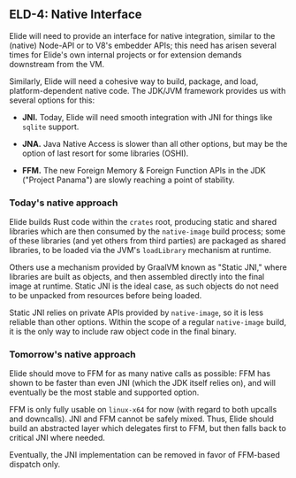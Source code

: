 ## ELD-4: Native Interface

Elide will need to provide an interface for native integration, similar to the (native) Node-API or to V8's embedder APIs; this need has arisen several times for Elide's own internal projects or for extension demands downstream from the VM.

Similarly, Elide will need a cohesive way to build, package, and load, platform-dependent native code. The JDK/JVM framework provides us with several options for this:

- **JNI.** Today, Elide will need smooth integration with JNI for things like `sqlite` support.

- **JNA.** Java Native Access is slower than all other options, but may be the option of last resort for some libraries (OSHI).

- **FFM.** The new Foreign Memory & Foreign Function APIs in the JDK ("Project Panama") are slowly reaching a point of stability.

### Today's native approach

Elide builds Rust code within the `crates` root, producing static and shared libraries which are then consumed by the `native-image` build process; some of these libraries (and yet others from third parties) are packaged as shared libraries, to be loaded via the JVM's `loadLibrary` mechanism at runtime.

Others use a mechanism provided by GraalVM known as "Static JNI," where libraries are built as objects, and then assembled directly into the final image at runtime. Static JNI is the ideal case, as such objects do not need to be unpacked from resources before being loaded.

Static JNI relies on private APIs provided by `native-image`, so it is less reliable than other options. Within the scope of a regular `native-image` build, it is the only way to include raw object code in the final binary.

### Tomorrow's native approach

Elide should move to FFM for as many native calls as possible: FFM has shown to be faster than even JNI (which the JDK itself relies on), and will eventually be the most stable and supported option.

FFM is only fully usable on `linux-x64` for now (with regard to both upcalls and downcalls). JNI and FFM cannot be safely mixed. Thus, Elide should build an abstracted layer which delegates first to FFM, but then falls back to critical JNI where needed.

Eventually, the JNI implementation can be removed in favor of FFM-based dispatch only.
